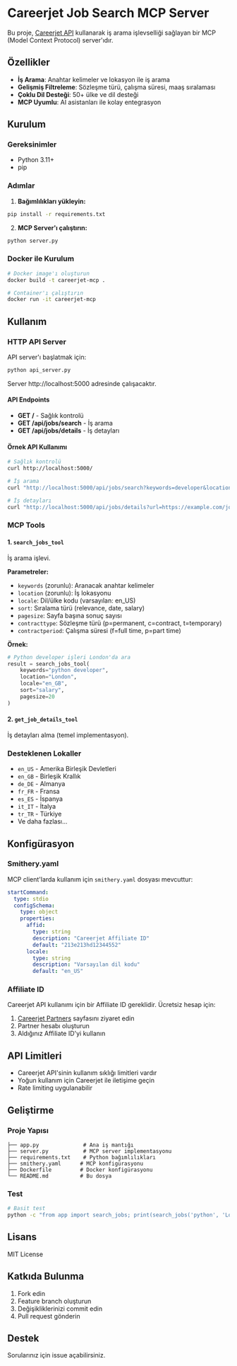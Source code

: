 # Careerjet Job Search MCP Server

Bu proje, [Careerjet API](https://www.careerjet.com/partners/api/) kullanarak iş arama işlevselliği sağlayan bir MCP (Model Context Protocol) server'ıdır.

## Özellikler

- **İş Arama**: Anahtar kelimeler ve lokasyon ile iş arama
- **Gelişmiş Filtreleme**: Sözleşme türü, çalışma süresi, maaş sıralaması
- **Çoklu Dil Desteği**: 50+ ülke ve dil desteği
- **MCP Uyumlu**: AI asistanları ile kolay entegrasyon

## Kurulum

### Gereksinimler

- Python 3.11+
- pip

### Adımlar

1. **Bağımlılıkları yükleyin:**
```bash
pip install -r requirements.txt
```

2. **MCP Server'ı çalıştırın:**
```bash
python server.py
```

### Docker ile Kurulum

```bash
# Docker image'ı oluşturun
docker build -t careerjet-mcp .

# Container'ı çalıştırın
docker run -it careerjet-mcp
```

## Kullanım

### HTTP API Server

API server'ı başlatmak için:

```bash
python api_server.py
```

Server http://localhost:5000 adresinde çalışacaktır.

#### API Endpoints

- **GET /** - Sağlık kontrolü
- **GET /api/jobs/search** - İş arama
- **GET /api/jobs/details** - İş detayları

#### Örnek API Kullanımı

```bash
# Sağlık kontrolü
curl http://localhost:5000/

# İş arama
curl "http://localhost:5000/api/jobs/search?keywords=developer&location=Istanbul&locale=tr_TR"

# İş detayları
curl "http://localhost:5000/api/jobs/details?url=https://example.com/job/1"
```

### MCP Tools

#### 1. `search_jobs_tool`
İş arama işlevi.

**Parametreler:**
- `keywords` (zorunlu): Aranacak anahtar kelimeler
- `location` (zorunlu): İş lokasyonu
- `locale`: Dil/ülke kodu (varsayılan: en_US)
- `sort`: Sıralama türü (relevance, date, salary)
- `pagesize`: Sayfa başına sonuç sayısı
- `contracttype`: Sözleşme türü (p=permanent, c=contract, t=temporary)
- `contractperiod`: Çalışma süresi (f=full time, p=part time)

**Örnek:**
```python
# Python developer işleri London'da ara
result = search_jobs_tool(
    keywords="python developer",
    location="London",
    locale="en_GB",
    sort="salary",
    pagesize=20
)
```

#### 2. `get_job_details_tool`
İş detayları alma (temel implementasyon).

### Desteklenen Lokaller

- `en_US` - Amerika Birleşik Devletleri
- `en_GB` - Birleşik Krallık  
- `de_DE` - Almanya
- `fr_FR` - Fransa
- `es_ES` - İspanya
- `it_IT` - İtalya
- `tr_TR` - Türkiye
- Ve daha fazlası...

## Konfigürasyon

### Smithery.yaml

MCP client'larda kullanım için `smithery.yaml` dosyası mevcuttur:

```yaml
startCommand:
  type: stdio
  configSchema:
    type: object
    properties:
      affid:
        type: string
        description: "Careerjet Affiliate ID"
        default: "213e213hd12344552"
      locale:
        type: string
        description: "Varsayılan dil kodu"
        default: "en_US"
```

### Affiliate ID

Careerjet API kullanımı için bir Affiliate ID gereklidir. Ücretsiz hesap için:
1. [Careerjet Partners](http://www.careerjet.co.uk/partners) sayfasını ziyaret edin
2. Partner hesabı oluşturun
3. Aldığınız Affiliate ID'yi kullanın

## API Limitleri

- Careerjet API'sinin kullanım sıklığı limitleri vardır
- Yoğun kullanım için Careerjet ile iletişime geçin
- Rate limiting uygulanabilir

## Geliştirme

### Proje Yapısı

```
├── app.py              # Ana iş mantığı
├── server.py           # MCP server implementasyonu
├── requirements.txt    # Python bağımlılıkları
├── smithery.yaml      # MCP konfigürasyonu
├── Dockerfile         # Docker konfigürasyonu
└── README.md          # Bu dosya
```

### Test

```bash
# Basit test
python -c "from app import search_jobs; print(search_jobs('python', 'London'))"
```

## Lisans

MIT License

## Katkıda Bulunma

1. Fork edin
2. Feature branch oluşturun
3. Değişikliklerinizi commit edin
4. Pull request gönderin

## Destek

Sorularınız için issue açabilirsiniz.
